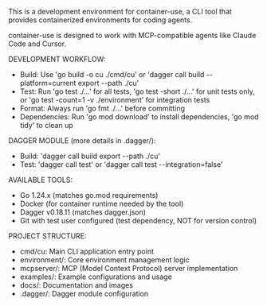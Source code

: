 This is a development environment for container-use, a CLI tool that provides containerized environments for coding agents.

container-use is designed to work with MCP-compatible agents like Claude Code and Cursor.

DEVELOPMENT WORKFLOW:
- Build: Use 'go build -o cu ./cmd/cu' or 'dagger call build --platform=current export --path ./cu'
- Test: Run 'go test ./...' for all tests, 'go test -short ./...' for unit tests only, or 'go test -count=1 -v ./environment' for integration tests
- Format: Always run 'go fmt ./...' before committing
- Dependencies: Run 'go mod download' to install dependencies, 'go mod tidy' to clean up

DAGGER MODULE (more details in .dagger/):
- Build: 'dagger call build export --path ./cu'
- Test: 'dagger call test' or 'dagger call test --integration=false'

AVAILABLE TOOLS:
- Go 1.24.x (matches go.mod requirements)
- Docker (for container runtime needed by the tool)
- Dagger v0.18.11 (matches dagger.json)
- Git with test user configured (test dependency, NOT for version control)

PROJECT STRUCTURE:
- cmd/cu: Main CLI application entry point
- environment/: Core environment management logic
- mcpserver/: MCP (Model Context Protocol) server implementation
- examples/: Example configurations and usage
- docs/: Documentation and images
- .dagger/: Dagger module configuration
